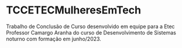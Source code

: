 # TCCETECMulheresEmTech
Trabalho de Conclusão de Curso desenvolvido em equipe para a Etec Professor Camargo Aranha do curso de Desenvolvimento de Sistemas noturno com formação em junho/2023.

